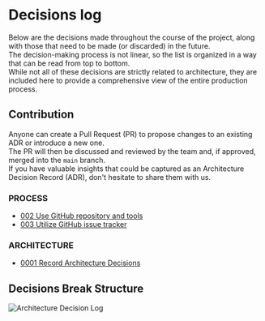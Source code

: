 ﻿# Decisions log

Below are the decisions made throughout the course of the project, along with those that need to be made (or discarded) in the future.<br/>
The decision-making process is not linear, so the list is organized in a way that can be read from top to bottom.<br/>
While not all of these decisions are strictly related to architecture, they are included here to provide a comprehensive view of the entire production process.

## Contribution

Anyone can create a Pull Request (PR) to propose changes to an existing ADR or introduce a new one.<br/>
The PR will then be discussed and reviewed by the team and, if approved, merged into the `main` branch.<br/>
If you have valuable insights that could be captured as an Architecture Decision Record (ADR), don't hesitate to share them with us.

### PROCESS

* [002 Use GitHub repository and tools](decisions/002%20Use%20GitHub%20repository%20and%20tools.md)
* [003 Utilize GitHub issue tracker](decisions/003%20Utilize%20GitHub%20issue%20tracker.md)

### ARCHITECTURE

* [0001 Record Architecture Decisions](decisions/001%20Record%20Architecture%20Decisions.md)

## Decisions Break Structure

![Architecture Decision Log](https://www.plantuml.com/plantuml/png/LS_12i8m30RWUvyYvvscli060nKKPEXPQflDecr6aXvyUyVOnDr2yf7ygKGjQmp9HpiOKq3DxXaKNMQ41bsGG0bEr8-p0YvC3aN6ihX3tRHGbbku2S8-w24_W74W2Khy0PiyAD5xXNSJfcxnHv6CS6NhNiZG4S-TiqssnuX9fxDB9isC_-isqA8ZzYlmIot6c0gJdv_x0W00)